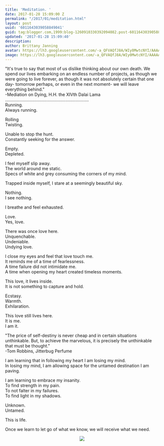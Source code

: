 ```yaml
---
title: 'Meditation. '
date: 2017-01-28 15:09:00 Z
permalink: "/2017/01/meditation.html"
layout: post
uuid: '6011643039058849041'
guid: tag:blogger.com,1999:blog-1260910330392094082.post-6011643039058849041
updated: '2017-01-28 15:09:40'
description: 
author: Brittany Janning
avatar: https://lh3.googleusercontent.com/-a_QFVAQfJ8A/WIy0MwtcNYI/AAAAAAAAAYU/MjTQjocbF6Q/s640/IMG_20170126_093835_269.jpg
image: https://lh3.googleusercontent.com/-a_QFVAQfJ8A/WIy0MwtcNYI/AAAAAAAAAYU/MjTQjocbF6Q/s640/IMG_20170126_093835_269.jpg
---
```


<div class="css-full-post-content js-full-post-content">
<p dir="ltr">"It's true to say that most of us dislike thinking about our own death. We spend our lives embarking on an endless number of projects, as though we were going to live forever, as though it was not absolutely certain that one day- tomorrow perhaps, or even in the next moment- we will leave everything behind."<br>-Mediation on Dying, H.H. the XIVth Dalai Lama<br>....................................................................<br>Running.<br>Always running.</p><p dir="ltr">Rolling<br>Twisting.</p><p dir="ltr">Unable to stop the hunt.<br>Constantly seeking for the answer.</p><p dir="ltr">Empty.<br>Depleted.</p><p dir="ltr">I feel myself slip away.<br>The world around me static.<br>Specs of white and grey consuming the corners of my mind.</p><p dir="ltr">Trapped inside myself, I stare at a seemingly beautiful sky. </p><p dir="ltr">Nothing.<br>I see nothing.</p><p dir="ltr">I breathe and feel exhausted.</p><p dir="ltr">Love.<br>Yes, love.</p><p dir="ltr">There was once love here.<br>Unquenchable. <br>Undeniable.<br>Undying love.</p><p dir="ltr">I close my eyes and feel that love touch me.<br>It reminds me of a time of fearlessness. <br>A time failure did not intimidate me.<br>A time when opening my heart created timeless moments. </p><p dir="ltr">This love, it lives inside.<br>It is not something to capture and hold.</p><p dir="ltr">Ecstasy. <br>Warmth.<br>Exhilaration. </p><p dir="ltr">This love still lives here. <br>It is me. <br>I am it.</p><p dir="ltr">"The price of self-destiny is never cheap and in certain situations unthinkable. But, to achieve the marvelous, it is precisely the unthinkable that must be thought."<br>-Tom Robbins, Jitterbug Perfume </p><p dir="ltr">I am learning that in following my heart I am losing my mind.<br>In losing my mind, I am allowing space for the untamed destination I am paving. </p><p dir="ltr">I am learning to embrace my insanity.<br>To find strength in my pain. <br>To not falter in my failures.<br>To find light in my shadows. </p><p dir="ltr">Unknown. <br>Untamed. </p><p dir="ltr">This is life. </p><p dir="ltr">Once we learn to let go of what we know, we will receive what we need.</p><div class="separator" style="clear: both; text-align: center;"> <a href="https://lh3.googleusercontent.com/-a_QFVAQfJ8A/WIy0MwtcNYI/AAAAAAAAAYU/MjTQjocbF6Q/s1600/IMG_20170126_093835_269.jpg" imageanchor="1" style="margin-left: 1em; margin-right: 1em;"> <img border="0" src="https://lh3.googleusercontent.com/-a_QFVAQfJ8A/WIy0MwtcNYI/AAAAAAAAAYU/MjTQjocbF6Q/s640/IMG_20170126_093835_269.jpg"> </a> </div>
</div>

